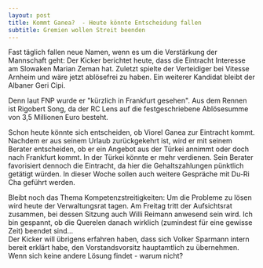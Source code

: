 ```yaml
---
layout: post
title: Kommt Ganea?  - Heute könnte Entscheidung fallen
subtitle: Gremien wollen Streit beenden
---
```


Fast täglich fallen neue Namen, wenn es um die Verstärkung der Mannschaft geht: Der Kicker berichtet heute, dass die Eintracht Interesse am Slowaken Marian Zeman hat. Zuletzt spielte der Verteidiger bei Vitesse Arnheim und wäre jetzt ablösefrei zu haben. Ein weiterer Kandidat bleibt der Albaner Geri Cipi.

Denn laut FNP wurde er "kürzlich in Frankfurt gesehen". Aus dem Rennen ist Rigobert Song, da der RC Lens auf die festgeschriebene Ablösesumme von 3,5 Millionen Euro besteht.

Schon heute könnte sich entscheiden, ob Viorel Ganea zur Eintracht kommt. Nachdem er aus seinem Urlaub zurückgekehrt ist, wird er mit seinem Berater entscheiden, ob er ein Angebot aus der Türkei annimmt oder doch nach Frankfurt kommt. In der Türkei könnte er mehr verdienen. Sein Berater favorisiert dennoch die Eintracht, da hier die Gehaltszahlungen pünktlich getätigt würden. In dieser Woche sollen auch weitere Gespräche mit Du-Ri Cha geführt werden.

Bleibt noch das Thema Kompetenzstreitigkeiten: Um die Probleme zu lösen wird heute der Verwaltungsrat tagen. Am Freitag tritt der Aufsichtsrat zusammen, bei dessen Sitzung auch Willi Reimann anwesend sein wird. Ich bin gespannt, ob die Querelen danach wirklich (zumindest für eine gewisse Zeit) beendet sind...  
Der Kicker will übrigens erfahren haben, dass sich Volker Sparmann intern bereit erklärt habe, den Vorstandsvorsitz hauptamtlich zu übernehmen. Wenn sich keine andere Lösung findet - warum nicht?
